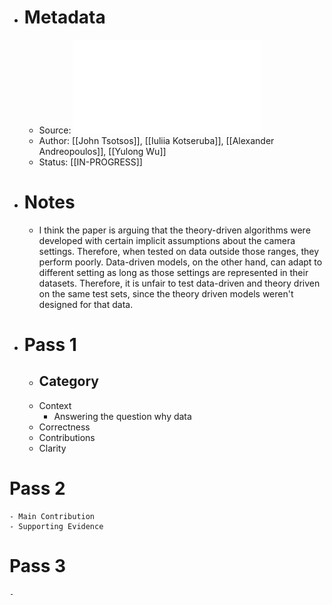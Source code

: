 - # Metadata
	- Source: ![A Possible Reason for why Data-Driven Beats Theory-Driven Computer Vision.pdf](../assets/A_Possible_Reason_for_why_Data-Driven_Beats_Theory-Driven_Computer_Vision_1683816979289_0.pdf)
	- Author: [[John Tsotsos]], [[Iuliia Kotseruba]], [[Alexander Andreopoulos]], [[Yulong Wu]]
	- Status: [[IN-PROGRESS]]
- # Notes
	- I think the paper is arguing that the theory-driven algorithms were developed with certain implicit assumptions about the camera settings. Therefore, when tested on data outside those ranges, they perform poorly. Data-driven models, on the other hand, can adapt to different setting as long as those settings are represented in their datasets. Therefore, it is unfair to test data-driven and theory driven on the same test sets, since the theory driven models weren't designed for that data.
- # Pass 1
	- Category
		-
	- Context
		- Answering the question why data
	- Correctness
	- Contributions
	- Clarity
# Pass 2
	- Main Contribution
	- Supporting Evidence
# Pass 3
	-